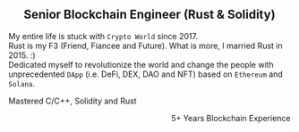 <h2 align="center">Senior Blockchain Engineer (Rust & Solidity)</h2>

My entire life is stuck with `Crypto World` since 2017.</br>
Rust is my F3 (Friend, Fiancee and Future). What is more, I married Rust in 2015. :) </br>
Dedicated myself to revolutionize the world and change the people with unprecedented `DApp` (i.e. DeFi, DEX, DAO and NFT) based on `Ethereum` and `Solana`.

Mastered C/C++, Solidity and Rust

<p align="right">5+ Years Blockchain Experience</p>
